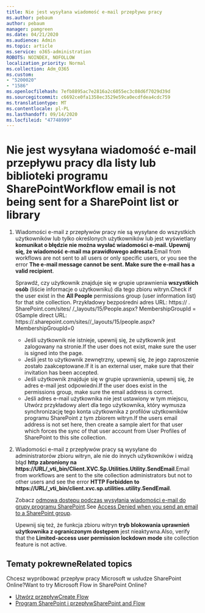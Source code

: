 ```yaml
---
title: Nie jest wysyłana wiadomość e-mail przepływu pracy
ms.author: pebaum
author: pebaum
manager: pamgreen
ms.date: 04/21/2020
ms.audience: Admin
ms.topic: article
ms.service: o365-administration
ROBOTS: NOINDEX, NOFOLLOW
localization_priority: Normal
ms.collection: Adm_O365
ms.custom:
- "5200020"
- "1586"
ms.openlocfilehash: 7efb8895ac7e2816a2c6055ec3c08d6f7029d39d
ms.sourcegitcommit: c6692ce0fa1358ec3529e59ca0ecdfdea4cdc759
ms.translationtype: MT
ms.contentlocale: pl-PL
ms.lasthandoff: 09/14/2020
ms.locfileid: "47748999"
---
```

# <a name="workflow-email-is-not-being-sent-for-a-sharepoint-list-or-library"></a><span data-ttu-id="a762a-102">Nie jest wysyłana wiadomość e-mail przepływu pracy dla listy lub biblioteki programu SharePoint</span><span class="sxs-lookup"><span data-stu-id="a762a-102">Workflow email is not being sent for a SharePoint list or library</span></span>

1. <span data-ttu-id="a762a-103">Wiadomości e-mail z przepływów pracy nie są wysyłane do wszystkich użytkowników lub tylko określonych użytkowników lub jest wyświetlany **komunikat o błędzie nie można wysłać wiadomości e-mail. Upewnij się, że wiadomość e-mail ma prawidłowego adresata**.</span><span class="sxs-lookup"><span data-stu-id="a762a-103">Email from workflows are not sent to all users or only specific users, or you see the error **The e-mail message cannot be sent. Make sure the e-mail has a valid recipient**.</span></span>

    <span data-ttu-id="a762a-104">Sprawdź, czy użytkownik znajduje się w grupie uprawnienia **wszystkich osób** (liście informacje o użytkowniku) dla tego zbioru witryn.</span><span class="sxs-lookup"><span data-stu-id="a762a-104">Check if the user exist in the **All People** permissions group (user information list) for that site collection.</span></span>  <span data-ttu-id="a762a-105">Przykładowy bezpośredni adres URL: https:// <tenant> . SharePoint.com/sites/ <sitename> /_layouts/15/People.aspx? MembershipGroupId = 0</span><span class="sxs-lookup"><span data-stu-id="a762a-105">Sample direct URL: https://<tenant>.sharepoint.com/sites/<sitename>/_layouts/15/people.aspx?MembershipGroupId=0</span></span>

    - <span data-ttu-id="a762a-106">Jeśli użytkownik nie istnieje, upewnij się, że użytkownik jest zalogowany na stronie.</span><span class="sxs-lookup"><span data-stu-id="a762a-106">If the user does not exist, make sure the user is signed into the page.</span></span> 
    - <span data-ttu-id="a762a-107">Jeśli jest to użytkownik zewnętrzny, upewnij się, że jego zaproszenie zostało zaakceptowane.</span><span class="sxs-lookup"><span data-stu-id="a762a-107">If it is an external user, make sure that their invitation has been accepted.</span></span>
    - <span data-ttu-id="a762a-108">Jeśli użytkownik znajduje się w grupie uprawnienia, upewnij się, że adres e-mail jest odpowiedni.</span><span class="sxs-lookup"><span data-stu-id="a762a-108">If the user does exist in the permissions group, make sure the email address is correct.</span></span>
    - <span data-ttu-id="a762a-109">Jeśli adres e-mail użytkownika nie jest ustawiony w tym miejscu, Utwórz przykładowy alert dla tego użytkownika, który wymusza synchronizację tego konta użytkownika z profilów użytkowników programu SharePoint z tym zbiorem witryn.</span><span class="sxs-lookup"><span data-stu-id="a762a-109">If the users email address is not set here, then create a sample alert for that user which forces the sync of that user account from User Profiles of SharePoint to this site collection.</span></span>
 
2. <span data-ttu-id="a762a-110">Wiadomości e-mail z przepływów pracy są wysyłane do administratorów zbioru witryn, ale nie do innych użytkowników i widzą błąd **http zabroniony na <span>https:</span>//URL/_vti_bin/Client.XVC.Sp.Utilities.Utility.SendEmail**.</span><span class="sxs-lookup"><span data-stu-id="a762a-110">Email from workflows are sent to the site collection administrators but not to other users and see the error **HTTP Forbidden to <span>https:</span>//URL/_vti_bin/client.xvc.sp.utilities.utility.SendEmail**.</span></span>
 

    <span data-ttu-id="a762a-111">Zobacz [odmowa dostępu podczas wysyłania wiadomości e-mail do grupy programu SharePoint](https://docs.microsoft.com/sharepoint/support/sharing-and-permissions/access-denied-when-send-an-email-to-groups).</span><span class="sxs-lookup"><span data-stu-id="a762a-111">See [Access Denied when you send an email to a SharePoint group](https://docs.microsoft.com/sharepoint/support/sharing-and-permissions/access-denied-when-send-an-email-to-groups).</span></span>

    <span data-ttu-id="a762a-112">Upewnij się też, że funkcja zbioru witryn **tryb blokowania uprawnień użytkownika z ograniczonym dostępem** jest nieaktywna.</span><span class="sxs-lookup"><span data-stu-id="a762a-112">Also, verify that the **Limited-access user permission lockdown mode** site collection feature is not active.</span></span>


## <a name="related-topics"></a><span data-ttu-id="a762a-113">Tematy pokrewne</span><span class="sxs-lookup"><span data-stu-id="a762a-113">Related topics</span></span>
<span data-ttu-id="a762a-114">Chcesz wypróbować przepływ pracy Microsoft w usłudze SharePoint Online?</span><span class="sxs-lookup"><span data-stu-id="a762a-114">Want to try Microsoft Flow in SharePoint Online?</span></span>
- [<span data-ttu-id="a762a-115">Utwórz przepływ</span><span class="sxs-lookup"><span data-stu-id="a762a-115">Create Flow</span></span>](https://support.office.com/article/Create-a-flow-for-a-list-or-library-in-SharePoint-Online-or-OneDrive-for-Business-a9c3e03b-0654-46af-a254-20252e580d01) 
- [<span data-ttu-id="a762a-116">Program SharePoint i przepływ</span><span class="sxs-lookup"><span data-stu-id="a762a-116">SharePoint and Flow</span></span>](https://flow.microsoft.com/blog/sharepoint-and-flow/) 


